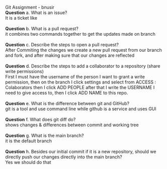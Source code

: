 Git Assignment - bnusir  <br>
**Question**
a. What is an issue?  <br>
 It is a ticket like  <br> <br>
**Question**
b. What is a pull request? <br>
  it combines two commands together to get the updates made on branch <br> <br>
**Question**
c. Describe the steps to open a pull request? <br>
 After Commiting the changes we create a new pull request from our branch and fork, and after making sure that our changes are reflected  <br> <br>
**Question**
d. Describe the steps to add a collaborator to a repository (share write permissions) <br>
 First I must have the username of the person I want to grant a write permission, then on the branch I click settings and select from ACCESS : Colaborators then I  click ADD PEOPLE after that I write the USERNAME I need to give access to, then I click ADD NAME to this repo.  <br> <br>
**Question**
e. What is the difference between git and GitHub? <br>
   git is a tool and use command line while github is a service and uses GUI <br> <br>
**Question**
f. What does git diff do? <br>
   shows changes & differences between commit and working tree <br> <br>
**Question**
g. What is the main branch? <br>
   it is the default branch  <br> <br>
**Question**
h. Besides our initial commit if it is a new repository, should we directly push our changes directly into the main branch? <br>
   Yes we should do that 
